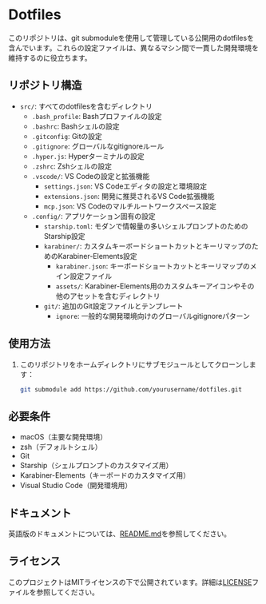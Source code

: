 # Dotfiles

このリポジトリは、git submoduleを使用して管理している公開用のdotfilesを含んでいます。これらの設定ファイルは、異なるマシン間で一貫した開発環境を維持するのに役立ちます。

## リポジトリ構造

- `src/`: すべてのdotfilesを含むディレクトリ
  - `.bash_profile`: Bashプロファイルの設定
  - `.bashrc`: Bashシェルの設定
  - `.gitconfig`: Gitの設定
  - `.gitignore`: グローバルなgitignoreルール
  - `.hyper.js`: Hyperターミナルの設定
  - `.zshrc`: Zshシェルの設定
  - `.vscode/`: VS Codeの設定と拡張機能
    - `settings.json`: VS Codeエディタの設定と環境設定
    - `extensions.json`: 開発に推奨されるVS Code拡張機能
    - `mcp.json`: VS Codeのマルチルートワークスペース設定
  - `.config/`: アプリケーション固有の設定
    - `starship.toml`: モダンで情報量の多いシェルプロンプトのためのStarship設定
    - `karabiner/`: カスタムキーボードショートカットとキーリマップのためのKarabiner-Elements設定
      - `karabiner.json`: キーボードショートカットとキーリマップのメイン設定ファイル
      - `assets/`: Karabiner-Elements用のカスタムキーアイコンやその他のアセットを含むディレクトリ
    - `git/`: 追加のGit設定ファイルとテンプレート
      - `ignore`: 一般的な開発環境向けのグローバルgitignoreパターン

## 使用方法

1. このリポジトリをホームディレクトリにサブモジュールとしてクローンします：

   ```bash
   git submodule add https://github.com/yourusername/dotfiles.git
   ```

## 必要条件

- macOS（主要な開発環境）
- zsh（デフォルトシェル）
- Git
- Starship（シェルプロンプトのカスタマイズ用）
- Karabiner-Elements（キーボードのカスタマイズ用）
- Visual Studio Code（開発環境用）

## ドキュメント

英語版のドキュメントについては、[README.md](../README.md)を参照してください。

## ライセンス

このプロジェクトはMITライセンスの下で公開されています。詳細は[LICENSE](../LICENSE)ファイルを参照してください。
